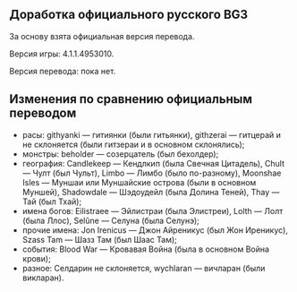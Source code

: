 Доработка официального русского BG3
-----------------------------------

За основу взята официальная версия перевода.

Версия игры: 4.1.1.4953010.

Версия перевода: пока нет.

Изменения по сравнению официальным переводом
--------------------------------------------
* расы: githyanki — гитиянки (были гитьянки), githzerai — гитцерай и не склоняется (были гитзераи и в основном склонялись);
* монстры: beholder — созерцатель (был бехолдер);
* география: Candlekeep — Кендлкип (была Свечная Цитадель), Chult — Чулт (был Чульт), Limbo — Лимбо (было по-разному), Moonshae Isles — Муншаи или Муншайские острова (были в основном Муншей), Shadowdale — Шэдоудейл (была Долина Теней), Thay — Тай (был Тхай);
* имена богов: Eilistraee — Эйлистраи (была Элистреи), Lolth — Лолт (была Ллос), Selûne — Селуна (была Селунэ);
* прочие имена: Jon Irenicus — Джон Айреникус (был Жон Иреникус), Szass Tam — Шазз Там (был Шаас Там);
* события: Blood War — Кровавая Война (была в основном Война крови);
* разное: Селдарин не склоняется, wychlaran — вичларан (были викларан).
